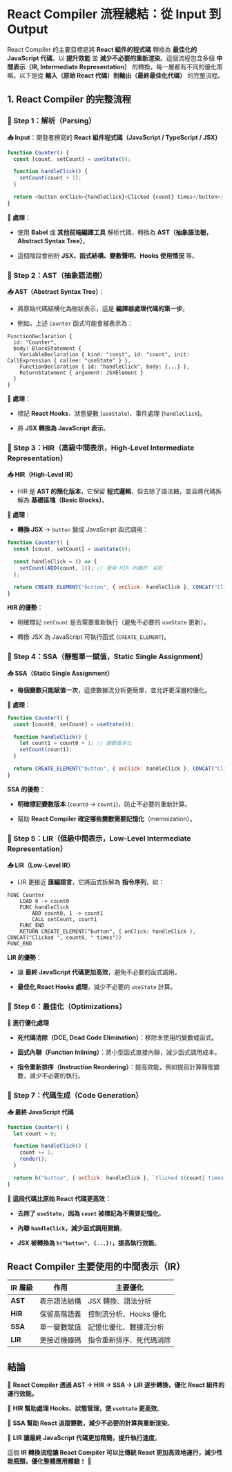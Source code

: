 # **React Compiler 流程總結：從 Input 到 Output**

React Compiler 的主要目標是將 **React 組件的程式碼** 轉換為 **最佳化的 JavaScript 代碼**，以 **提升效能** 並 **減少不必要的重新渲染**。這個流程包含多個 **中間表示（IR, Intermediate Representation）** 的轉換，每一層都有不同的優化策略。以下是從 **輸入（原始 React 代碼）到輸出（最終最佳化代碼）** 的完整流程。

## **1. React Compiler 的完整流程**

### **🔹 Step 1：解析（Parsing）**

**📥 Input**：開發者撰寫的 **React 組件程式碼（JavaScript / TypeScript / JSX）**

```javascript
function Counter() {
  const [count, setCount] = useState(0);

  function handleClick() {
    setCount(count + 1);
  }

  return <button onClick={handleClick}>Clicked {count} times</button>;
}
```

**🔧 處理**：

- 使用 **Babel** 或 **其他前端編譯工具** 解析代碼，轉換為 **AST（抽象語法樹，Abstract Syntax Tree）**。

- 這個階段會剖析 **JSX、函式結構、變數聲明、Hooks 使用情況** 等。

### **🔹 Step 2：AST（抽象語法樹）**

**📥 AST（Abstract Syntax Tree）**：

- 將原始代碼結構化為樹狀表示，這是 **編譯器處理代碼的第一步**。

- 例如，上述 `Counter` 函式可能會被表示為：

```plaintext
FunctionDeclaration {
  id: "Counter",
  body: BlockStatement {
    VariableDeclaration { kind: "const", id: "count", init: CallExpression { callee: "useState" } },
    FunctionDeclaration { id: "handleClick", body: {...} },
    ReturnStatement { argument: JSXElement }
  }
}
```

**🔧 處理**：

- 標記 **React Hooks**、狀態變數 (`useState`)、事件處理 (`handleClick`)。

- 將 **JSX 轉換為 JavaScript 表示**。

### **🔹 Step 3：HIR（高級中間表示，High-Level Intermediate Representation）**

**📥 HIR（High-Level IR）**

- HIR 是 **AST 的簡化版本**，它保留 **程式邏輯**，但去除了語法糖，並且將代碼拆解為 **基礎區塊（Basic Blocks）**。

**🔧 處理**：

- **轉換 JSX** → `button` 變成 JavaScript 函式調用：

```javascript
function Counter() {
  const [count, setCount] = useState(0);

  const handleClick = () => {
    setCount(ADD(count, 1)); // 使用 HIR 內建的 `ADD`
  };

  return CREATE_ELEMENT("button", { onClick: handleClick }, CONCAT("Clicked ", count, " times"));
}
```

**HIR 的優勢**：

- 明確標記 `setCount` 是否需要重新執行（避免不必要的 `useState` 更新）。

- 轉換 JSX 為 JavaScript 可執行函式 (`CREATE_ELEMENT`)。

### **🔹 Step 4：SSA（靜態單一賦值，Static Single Assignment）**

**📥 SSA（Static Single Assignment）**

- **每個變數只能賦值一次**，這使數據流分析更簡單，並允許更深層的優化。

**🔧 處理**：

```javascript
function Counter() {
  const [count0, setCount] = useState(0);

  function handleClick() {
    let count1 = count0 + 1; // 變數版本化
    setCount(count1);
  }

  return CREATE_ELEMENT("button", { onClick: handleClick }, CONCAT("Clicked ", count0, " times"));
}
```

**SSA 的優勢**：

- **明確標記變數版本** (`count0` → `count1`)，防止不必要的重新計算。

- 幫助 **React Compiler 確定哪些變數需要記憶化**（memoization）。

### **🔹 Step 5：LIR（低級中間表示，Low-Level Intermediate Representation）**

**📥 LIR（Low-Level IR）**

- LIR 更接近 **匯編語言**，它將函式拆解為 **指令序列**，如：

```plaintext
FUNC Counter
    LOAD 0 -> count0
    FUNC handleClick
        ADD count0, 1 -> count1
        CALL setCount, count1
    FUNC_END
    RETURN CREATE_ELEMENT("button", { onClick: handleClick }, CONCAT("Clicked ", count0, " times"))
FUNC_END
```

**LIR 的優勢**：

- 讓 **最終 JavaScript 代碼更加高效**，避免不必要的函式調用。

- **最佳化 React Hooks 處理**，減少不必要的 `useState` 計算。

### **🔹 Step 6：最佳化（Optimizations）**

**🔧 進行優化處理**

- **死代碼消除（DCE, Dead Code Elimination）**：移除未使用的變數或函式。

- **函式內聯（Function Inlining）**：將小型函式直接內聯，減少函式調用成本。

- **指令重新排序（Instruction Reordering）**：提高效能，例如提前計算靜態變數，減少不必要的執行。

### **🔹 Step 7：代碼生成（Code Generation）**

**📥 最終 JavaScript 代碼**

```javascript
function Counter() {
  let count = 0;

  function handleClick() {
    count += 1;
    render();
  }

  return h("button", { onClick: handleClick }, `Clicked ${count} times`);
}
```

**🎯 這段代碼比原始 React 代碼更高效：**

- **去除了 `useState`，因為 `count` 被標記為不需要記憶化**。

- **內聯 `handleClick`，減少函式調用開銷**。
- **JSX 被轉換為 `h("button", {...})`，提高執行效能**。

## **React Compiler 主要使用的中間表示（IR）**

| **IR 層級** | **作用**     | **主要優化**             |
| ----------- | ------------ | ------------------------ |
| **AST**     | 表示語法結構 | JSX 轉換、語法分析       |
| **HIR**     | 保留高階語義 | 控制流分析、Hooks 優化   |
| **SSA**     | 單一變數賦值 | 記憶化優化、數據流分析   |
| **LIR**     | 更接近機器碼 | 指令重新排序、死代碼消除 |

## **結論**

🔹 **React Compiler 透過 AST → HIR → SSA → LIR 逐步轉換，優化 React 組件的運行效能。**

🔹 **HIR 幫助處理 Hooks、狀態管理，使 `useState` 更高效**。

🔹 **SSA 幫助 React 追蹤變數，減少不必要的計算與重新渲染**。

🔹 **LIR 讓最終 JavaScript 代碼更加精簡，提升執行速度**。

這個 **IR 轉換流程讓 React Compiler 可以比傳統 React 更加高效地運行，減少性能瓶頸，優化整體應用體驗！** 🚀
